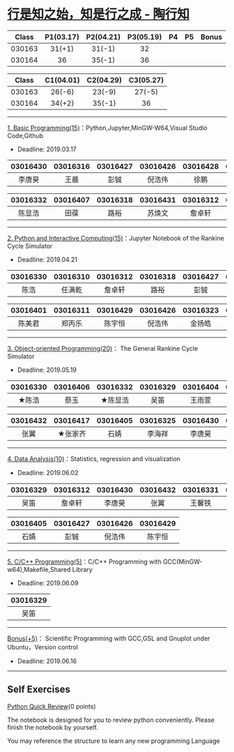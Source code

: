 # [行是知之始，知是行之成 - 陶行知](http://yuedu.163.com/source/2963f558d8cc47dda31faa19c4e776e9_4)

|  Class  | P1(03.17) | P2(04.21) | P3(05.19) | P4       | P5       | Bonus    |
|:-------:|:---------:|:---------:|:---------:|:--------:|:--------:|:--------:|
| 030163  |  31(+1)   | 31(-1)    |     32    |          |          |          |   
| 030164  |  36       | 35(-1)    |     36    |          |          |          |  

|  Class  | C1(04.01) | C2(04.29) | C3(05.27) | 
|:-------:|:---------:|:---------:|:---------:|
| 030163  |  26(-6)   |  23(-9)   |  27(-5)   | 
| 030164  |  34(+2)   |  35(-1)   |  36       |

---

[1. Basic Programming(15)](./P1)：Python,Jupyter,MinGW-W64,Visual Studio Code,Github

* Deadline: 2019.03.17

|03016430 | 03016316 | 03016427 | 03016426 | 03016428 | 03016404 |03016331 |03016401 | 03016429 |
|:-------:|:--------:|:--------:|:--------:|:--------:|:--------:|:--------:|:------:|:--------:|
| 李唐昊  |  王晨     |    彭铖  | 倪浩伟    | 徐鹏     |  王雨萱   | 王馨铁   |  陈美君 | 陈宇恒    |  


| 03016332 | 03016407 | 03016318 |03016431  | 03016312 | 03016319 | 03016405 | 03016406 |03016403 |
|:--------:|:--------:|:--------:|:--------:|:--------:|:--------:|:--------:|:--------:|:--------:|
| 陈显浩    |   田葆   | 路裕     |  苏焕文   |  詹卓轩  |  王达之   |   石婧   |  蔡玉     | ★刘祎璇 |

---

[2. Python and Interactive Computing(15)](./P2)：Jupyter Notebook of the Rankine Cycle Simulator 

* Deadline: 2019.04.21

| 03016330 |03016310  | 03016312  | 03016318  | 03016427 | 03016332 |  03016432 | 03016329 | 03016331 |
|:--------:|:--------:|:---------:|:---------:|:--------:|:--------:|:---------:|:--------:|:--------:|
|  陈浩    |  任满乾   |  詹卓轩    |  路裕     |    彭铖  | ★陈显浩    |   张翼     | 吴笛     | 王馨铁   |

|03016401 | 03016311 | 03016429 |03016426   | 03016323|   03016403  |  03016327  |03016404 | 03016420 |
|:-------:|:--------:|:--------:|:--------:|:--------:|:-----------:|:----------:|:--------:|:--------:|
|  陈美君  | 郑丙乐   | 陈宇恒   |  倪浩伟   |  金扬皓   | **★刘祎璇** |   张崇辉   | 王雨萱   |  汤政    |

---

[3. Object-oriented Programming(20)](./P3)： The General Rankine Cycle Simulator

* Deadline: 2019.05.19

| 03016330 | 03016406 | 03016332  | 03016329 |03016404 | 03016411 | 03016331|03016310  | 03016407 |
|:--------:|:--------:|:--------:|:--------:|:--------:|:--------:|:--------:|:--------:|:--------:|
|  ★陈浩  |  蔡玉     |★陈显浩   | 吴笛     | 王雨萱   |  王利国   | 王馨铁   | 任满乾   | ★田葆   |

| 03016432 | 03016417 |03016405 | 03016325 | 03016430 | 03016312 |  03016403  |03016420 |03016423 |
|:--------:|:--------:|:-------:|:--------:|:--------:|:--------:|:----------:|:--------:|:--------:|
|  张翼    |  ★张家齐 |  石婧   | 李海祥   |  李唐昊    | 詹卓轩    | ★刘祎璇  | 汤政    |  金扬皓 |

---

[4. Data Analysis(10)](./P4)：Statistics, regression and visualization

* Deadline: 2019.06.02

| 03016329 | 03016312 | 03016430 | 03016432 | 03016331 | 03016310 | 03016332 | 03016323 | 03016411 |  
|:--------:|:--------:|:--------:|:--------:|:--------:|:--------:|:--------:|:--------:|:--------:|
| 吴笛     | 詹卓轩    | 李唐昊   |   张翼    | 王馨铁   |  任满乾   | 陈显浩   | 张佳钰 | 王利国   | 

| 03016405 | 03016427 |03016426  | 03016429 |
|:--------:|:--------:|:--------:|:--------:|
|   石婧   |  彭铖     |  倪浩伟  | 陈宇恒    |  

---

[5. C/C++ Programming(5)](./P5)：C/C++ Programming with GCC(MinGW-w64),Makefile,Shared Library

* Deadline: 2019.06.09

| 03016329 |
|:--------:|
| 吴笛     |

---

[Bonus(+5)](./Bonus)： Scientific Programming with GCC,GSL and Gnuplot under Ubuntu，Version control

* Deadline: 2019.06.16

---

## Self Exercises

[Python Quick Review](./self-exercises)(0  points)

The notebook is designed for you to review python conveniently. Please finish the notebook by yourself.

You may reference the structure to learn any new programming Language

